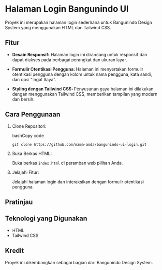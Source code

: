 # Halaman Login Bangunindo UI

Proyek ini merupakan halaman login sederhana untuk Bangunindo Design System yang menggunakan HTML dan Tailwind CSS.

## Fitur

-   **Desain Responsif:** Halaman login ini dirancang untuk responsif dan dapat diakses pada berbagai perangkat dan ukuran layar.
    
-   **Formulir Otentikasi Pengguna:** Halaman ini menyertakan formulir otentikasi pengguna dengan kolom untuk nama pengguna, kata sandi, dan opsi "Ingat Saya".
    
-   **Styling dengan Tailwind CSS:** Penyusunan gaya halaman ini dilakukan dengan menggunakan Tailwind CSS, memberikan tampilan yang modern dan bersih.
    

## Cara Penggunaan

1.  Clone Repositori:
    
    bashCopy code
    
    `git clone https://github.com/nama-anda/bangunindo-ui-login.git` 
    
2.  Buka Berkas HTML:
    
    Buka berkas `index.html` di peramban web pilihan Anda.
    
3.  Jelajahi Fitur:
    
    Jelajahi halaman login dan interaksikan dengan formulir otentikasi pengguna.
    

## Pratinjau

## Teknologi yang Digunakan

-   HTML
-   Tailwind CSS

## Kredit

Proyek ini dikembangkan sebagai bagian dari Bangunindo Design System.
